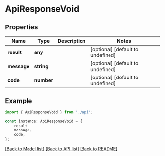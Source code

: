 # ApiResponseVoid


## Properties

Name | Type | Description | Notes
------------ | ------------- | ------------- | -------------
**result** | **any** |  | [optional] [default to undefined]
**message** | **string** |  | [optional] [default to undefined]
**code** | **number** |  | [optional] [default to undefined]

## Example

```typescript
import { ApiResponseVoid } from './api';

const instance: ApiResponseVoid = {
    result,
    message,
    code,
};
```

[[Back to Model list]](../README.md#documentation-for-models) [[Back to API list]](../README.md#documentation-for-api-endpoints) [[Back to README]](../README.md)
